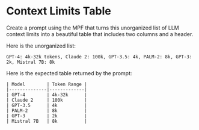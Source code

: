 # Context Limits Table

Create a prompt using the MPF that turns this unorganized list of LLM context limits into a beautiful table that includes two columns and a header.

Here is the unorganized list:

```
GPT-4: 4k-32k tokens, Claude 2: 100k, GPT-3.5: 4k, PALM-2: 8k, GPT-3: 2k, Mistral 7B: 8k
```
Here is the expected table returned by the prompt:

```
| Model        | Token Range |
|--------------|-------------|
| GPT-4        | 4k-32k      |
| Claude 2     | 100k        |
| GPT-3.5      | 4k          |
| PALM-2       | 8k          |
| GPT-3        | 2k          |
| Mistral 7B   | 8k          |
```
